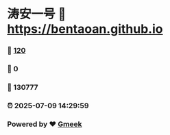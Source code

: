 # 涛安一号 :link: https://bentaoan.github.io 
### :page_facing_up: [120](https://bentaoan.github.io/tag.html) 
### :speech_balloon: 0 
### :hibiscus: 130777 
### :alarm_clock: 2025-07-09 14:29:59 
### Powered by :heart: [Gmeek](https://github.com/Meekdai/Gmeek)
